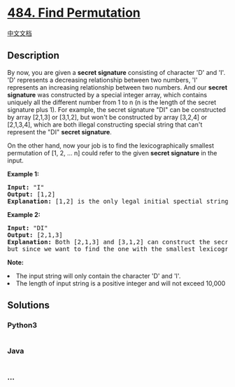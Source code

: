 # [484. Find Permutation](https://leetcode.com/problems/find-permutation)

[中文文档](/solution/0400-0499/0484.Find%20Permutation/README.md)

## Description
<p>
By now, you are given a <b>secret signature</b> consisting of character 'D' and 'I'. 'D' represents a decreasing relationship between two numbers, 'I' represents an increasing relationship between two numbers. And our <b>secret signature</b> was constructed by a special integer array, which contains uniquely all the different number from 1 to n (n is the length of the secret signature plus 1). For example, the secret signature "DI" can be constructed by array [2,1,3] or [3,1,2], but won't be constructed by array [3,2,4] or [2,1,3,4], which are both illegal constructing special string that can't represent the "DI" <b>secret signature</b>.
</p>

<p>
On the other hand, now your job is to find the lexicographically smallest permutation of [1, 2, ... n] could refer to the given <b>secret signature</b> in the input.
</p>

<p><b>Example 1:</b><br />
<pre>
<b>Input:</b> "I"
<b>Output:</b> [1,2]
<b>Explanation:</b> [1,2] is the only legal initial spectial string can construct secret signature "I", where the number 1 and 2 construct an increasing relationship.
</pre>
</p>

<p><b>Example 2:</b><br />
<pre>
<b>Input:</b> "DI"
<b>Output:</b> [2,1,3]
<b>Explanation:</b> Both [2,1,3] and [3,1,2] can construct the secret signature "DI", </br>but since we want to find the one with the smallest lexicographical permutation, you need to output [2,1,3]
</pre>
</p>

<p><b>Note:</b>
<li>The input string will only contain the character 'D' and 'I'.</li>
<li>The length of input string is a positive integer and will not exceed 10,000</li>
</p>


## Solutions


<!-- tabs:start -->

### **Python3**

```python

```

### **Java**

```java

```

### **...**
```

```

<!-- tabs:end -->